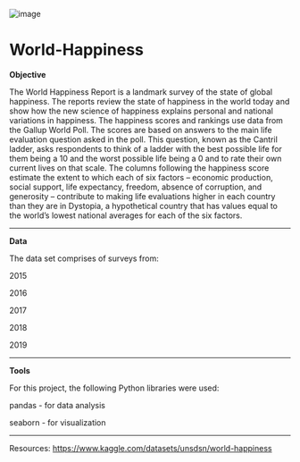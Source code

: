 ![image](https://user-images.githubusercontent.com/119622039/213335648-876cd9f2-1114-4b26-bfdc-51c34b9eb1e8.png)
# World-Happiness 
**Objective**

The World Happiness Report is a landmark survey of the state of global happiness. The reports review the state of happiness in the world today and show how the new science of happiness explains personal and national variations in happiness.
The happiness scores and rankings use data from the Gallup World Poll. The scores are based on answers to the main life evaluation question asked in the poll. This question, known as the Cantril ladder, asks respondents to think of a ladder with the best possible life for them being a 10 and the worst possible life being a 0 and to rate their own current lives on that scale.
The columns following the happiness score estimate the extent to which each of six factors – economic production, social support, life expectancy, freedom, absence of corruption, and generosity – contribute to making life evaluations higher in each country than they are in Dystopia, a hypothetical country that has values equal to the world’s lowest national averages for each of the six factors. 
______________________________________________________________________________________________________________________________________________________________________
**Data**

The data set comprises of surveys from:

2015

2016

2017

2018

2019
______________________________________________________________________________________________________________________________________________________________________
**Tools**

For this project, the following Python libraries were used:

pandas - for data analysis

seaborn - for visualization

_______________________________________________________________________________________________________________________________________________________________________
Resources:
https://www.kaggle.com/datasets/unsdsn/world-happiness
